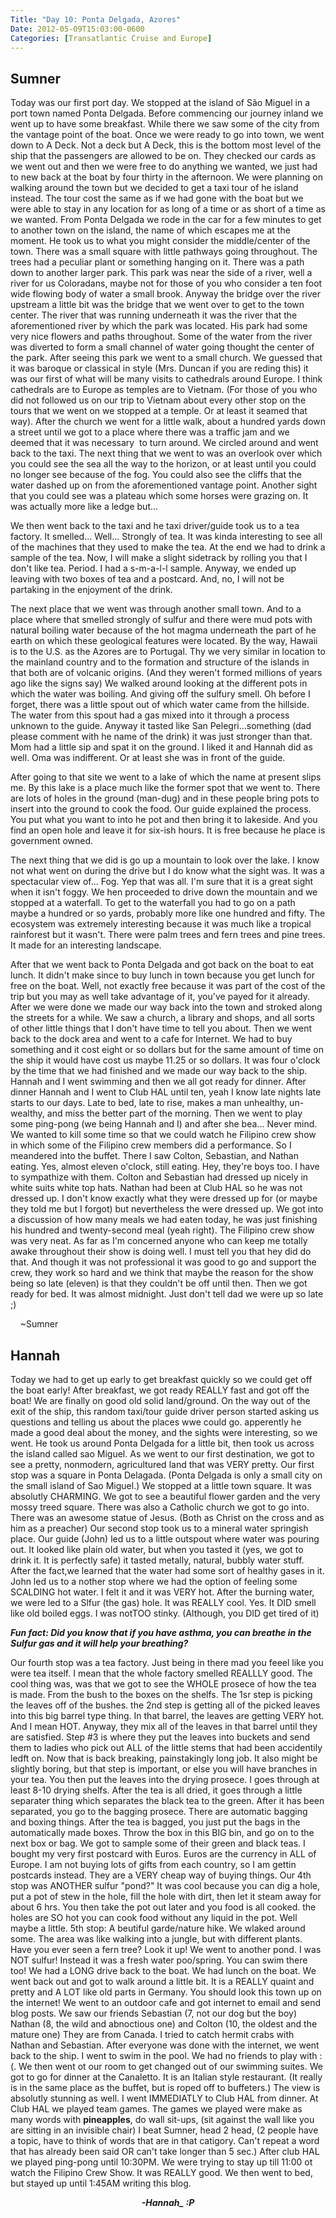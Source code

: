 ```yaml
---
Title: "Day 10: Ponta Delgada, Azores"
Date: 2012-05-09T15:03:00-0600
Categories: [Transatlantic Cruise and Europe]
---
```


## Sumner

Today was our first port day. We stopped at the island of São Miguel in
a port town named Ponta Delgada. Before commencing our journey inland we
went up to have some breakfast. While there we saw some of the city from
the vantage point of the boat. Once we were ready to go into town, we
went down to A Deck. Not a deck but A Deck, this is the bottom most
level of the ship that the passengers are allowed to be on. They checked
our cards as we went out and then we were free to do anything we wanted,
we just had to new back at the boat by four thirty in the afternoon. We
were planning on walking around the town but we decided to get a taxi
tour of he island instead. The tour cost the same as if we had gone with
the boat but we were able to stay in any location for as long of a time
or as short of a time as we wanted. From Ponta Delgada we rode in the
car for a few minutes to get to another town on the island, the name of
which escapes me at the moment. He took us to what you might consider
the middle/center of the town. There was a small square with little
pathways going throughout. The trees had a peculiar plant or something
hanging on it. There was a path down to another larger park. This park
was near the side of a river, well a river for us Coloradans, maybe not
for those of you who consider a ten foot wide flowing body of water a
small brook. Anyway the bridge over the river upstream a little bit was
the bridge that we went over to get to the town center. The river that
was running underneath it was the river that the aforementioned river by
which the park was located. His park had some very nice flowers and
paths throughout. Some of the water from the river was diverted to form
a small channel of water going thought the center of the park. After
seeing this park we went to a small church. We guessed that it was
baroque or classical in style (Mrs. Duncan if you are reding this) it
was our first of what will be many visits to cathedrals around Europe. I
think cathedrals are to Europe as temples are to Vietnam. (For those of
you who did not followed us on our trip to Vietnam about every other
stop on the tours that we went on we stopped at a temple. Or at least it
seamed that way). After the church we went for a little walk, about a
hundred yards down a street until we got to a place where there was a
traffic jam and we deemed that it was necessary  to turn around. We
circled around and went back to the taxi. The next thing that we went to
was an overlook over which you could see the sea all the way to the
horizon, or at least until you could no longer see because of the fog.
You could also see the cliffs that the water dashed up on from the
aforementioned vantage point. Another sight that you could see was a
plateau which some horses were grazing on. It was actually more like a
ledge but...

We then went back to the taxi and he taxi driver/guide took us to a tea
factory. It smelled... Well... Strongly of tea. It was kinda interesting
to see all of the machines that they used to make the tea. At the end we
had to drink a sample of the tea. Now, I will make a slight sidetrack by
rolling you that I don't like tea. Period. I had a s-m-a-l-l sample.
Anyway, we ended up leaving with two boxes of tea and a postcard. And,
no, I will not be partaking in the enjoyment of the drink.

The next place that we went was through another small town. And to a
place where that smelled strongly of sulfur and there were mud pots with
natural boiling water because of the hot magma underneath the part of he
earth on which these geological features were located. By the way,
Hawaii is to the U.S. as the Azores are to Portugal. Thy we very similar
in location to the mainland country and to the formation and structure
of the islands in that both are of volcanic origins. (And they weren't
formed millions of years ago like the signs say) We walked around
looking at the different pots in which the water was boiling. And giving
off the sulfury smell. Oh before I forget, there was a little spout out
of which water came from the hillside. The water from this spout had a
gas mixed into it through a process unknown to the guide. Anyway it
tasted like San Pelegri...something (dad please comment with he name of
the drink) it was just stronger than that. Mom had a little sip and spat
it on the ground. I liked it and Hannah did as well. Oma was
indifferent. Or at least she was in front of the guide.

After going to that site we went to a lake of which the name at present
slips me. By this lake is a place much like the former spot that we went
to. There are lots of holes in the ground (man-dug) and in these people
bring pots to insert into the ground to cook the food. Our guide
explained the process. You put what you want to into he pot and then
bring it to lakeside. And you find an open hole and leave it for six-ish
hours. It is free because he place is government owned.

The next thing that we did is go up a mountain to look over the lake. I
know not what went on during the drive but I do know what the sight was.
It was a spectacular view of... Fog. Yep that was all. I'm sure that it
is a great sight when it isn't foggy. We hen proceeded to drive down the
mountain and we stopped at a waterfall. To get to the waterfall you had
to go on a path maybe a hundred or so yards, probably more like one
hundred and fifty. The ecosystem was extremely interesting because it
was much like a tropical rainforest but it wasn't. There were palm trees
and fern trees and pine trees. It made for an interesting landscape.

After that we went back to Ponta Delgada and got back on the boat to eat
lunch. It didn't make since to buy lunch in town because you get lunch
for free on the boat. Well, not exactly free because it was part of the
cost of the trip but you may as well take advantage of it, you've payed
for it already. After we were done we made our way back into the town
and stroked along the streets for a while. We saw a church, a library
and shops, and all sorts of other little things that I don't have time
to tell you about. Then we went back to the dock area and went to a cafe
for Internet. We had to buy something and it cost eight or so dollars
but for the same amount of time on the ship it would have cost us maybe
11.25 or so dollars. It was four o'clock by the time that we had
finished and we made our way back to the ship. Hannah and I went
swimming and then we all got ready for dinner. After dinner Hannah and I
went to Club HAL until ten, yeah I know late nights late starts to our
days. Late to bed, late to rise, makes a man unhealthy, un-wealthy, and
miss the better part of the morning. Then we went to play some ping-pong
(we being Hannah and I) and after she bea... Never mind. We wanted to
kill some time so that we could watch he Filipino crew show in which
some of the Filipino crew members did a performance. So I meandered into
the buffet. There I saw Colton, Sebastian, and Nathan eating. Yes,
almost eleven o'clock, still eating. Hey, they're boys too. I have to
sympathize with them. Colton and Sebastian had dressed up nicely in
white suits white top hats. Nathan had been at Club HAL so he was not
dressed up. I don't know exactly what they were dressed up for (or maybe
they told me but I forgot) but nevertheless the were dressed up. We got
into a discussion of how many meals we had eaten today, he was just
finishing his hundred and twenty-second meal (yeah right). The Filipino
crew show was very neat. As far as I'm concerned anyone who can keep me
totally awake throughout their show is doing well. I must tell you that
hey did do that. And though it was not professional it was good to go
and support the crew, they work so hard and we think that maybe the
reason for the show being so late (eleven) is that they couldn't be off
until then. Then we got ready for bed. It was almost midnight. Just
don't tell dad we were up so late ;)

    \~Sumner

## Hannah

Today we had to get up early to get breakfast quickly so we could get
off the boat early! After breakfast, we got ready REALLY fast and got
off the boat! We are finally on good old solid land/ground. On the way
out of the exit of the ship, this random taxi/tour guide driver person
started asking us questions and telling us about the places wwe could
go. apperently he made a good deal about the money, and the sights were
interesting, so we went. He took us around Ponta Delgada for a little
bit, then took us across the island called sao Miguel. As we went to our
first destination, we got to see a pretty, nonmodern, agricultured land
that was VERY pretty. Our first stop was a square in Ponta Delagada.
(Ponta Delgada is only a small city on the small island of Sao Miguel.)
We stopped at a little town square. It was absolutly CHARMING. We got to
see a beautiful flower garden and the very mossy treed square. There was
also a Catholic church we got to go into. There was an awesome statue of
Jesus. (Both as Christ on the cross and as him as a preacher) Our second
stop took us to a mineral water springish place. Our guide (John) led us
to a little outspout where water was pouring out. It looked like plain
old water, but when you tasted it (yes, we got to drink it. It is
perfectly safe) it tasted metally, natural, bubbly water stuff. After
the fact,we learned that the water had some sort of healthy gases in it.
John led us to a nother stop where we had the option of feeling some
SCALDING hot water. I felt it and it was VERY hot. After the burning
water, we were led to a Slfur (the gas) hole. It was REALLY cool. Yes.
It DID smell like old boiled eggs. I was notTOO stinky. (Although, you
DID get tired of it)  

***Fun fact: Did you know that if you have asthma, you can breathe in
the Sulfur gas and it will help your breathing?***  

Our fourth stop was a tea factory. Just being in there mad you feeel
like you were tea itself. I mean that the whole factory smelled REALLLY
good. The cool thing was, was that we got to see the WHOLE prosece of
how the tea is made. From the bush to the boxes on the shelfs. The 1sr
step is picking the leaves off of the bushes. the 2nd step is getting
all of the picked leaves into this big barrel type thing. In that
barrel, the leaves are getting VERY hot. And I mean HOT. Anyway, they
mix all of the leaves in that barrel until they are satisfied. Step \#3
is where they put the leaves into buckets and send them to ladies who
pick out ALL of the little stems that had been accidentily ledft on. Now
that is back breaking, painstakingly long job. It also might be slightly
boring, but that step is important, or else you will have branches in
your tea. You then put the leaves into the drying prosece. I goes
through at least 8-10 drying shelfs. After the tea is all dried, it goes
through a little separater thing which separates the black tea to the
green. After it has been separated, you go to the bagging prosece. There
are automatic bagging and boxing things. After the tea is bagged, you
just put the bags in the automatically made boxes. Throw the box in this
BIG bin, and go on to the next box or bag. We got to sample some of
their green and black teas. I bought my very first postcard with Euros.
Euros are the currency in ALL of Europe. I am not buying lots of gifts
from each country, so I am gettin postcards instead. They are a VERY
cheap way of buying things. Our 4th stop was ANOTHER sulfur "pond?" It
was cool because you can dig a hole, put a pot of stew in the hole, fill
the hole with dirt, then let it steam away for about 6 hrs. You then
take the pot out later and you food is all cooked. the holes are SO hot
you can cook food without any liquid in the pot. Well maybe a little.
5th stop: A beutiful garde/nature hike. We wlaked around some. The area
was like walking into a jungle, but with different plants. Have you ever
seen a fern tree? Look it up! We went to another pond. I was NOT sulfur!
Instead it was a fresh water poo/spring. You can swim there too! We had
a LONG drive back to the boat. We had lunch on the boat. We went back
out and got to walk around a little bit. It is a REALLY quaint and
pretty and A LOT like old parts in Germany. You should look this town up
on the internet! We went to an outdoor cafe and got internet to email
and send blog posts. We saw our friends Sebastian (7, not our dog but
the boy) Nathan (8, the wild and abnoctious one) and Colton (10, the
oldest and the mature one) They are from Canada. I tried to catch hermit
crabs with Nathan and Sebastian. After everyone was done with the
internet, we went back to the ship. I went to swim in the pool. We had
no friends to play with :(. We then went ot our room to get changed out
of our swimming suites. We got to go for dinner at the Canaletto. It is
an Italian style restaurant. (It really is in the same place as the
buffet, but is roped off to buffeters.) The view is absolutly stunning
as well. I went IMMEDIATLY to Club HAL from dinner. At Club HAL we
played team games. The games we played were make as many words
with **pineapples**, do wall sit-ups, (sit against the wall like you are
sitting in an invisible chair) I beat Sumner, head 2 head, (2 people
have a topic, have to think of words that are in that catigory. Can't
repeat a word that has already been said OR can't take longer than 5
sec.) After club HAL we played ping-pong until 10:30PM. We were trying
to stay up till 11:00 ot watch the Filipino Crew Show. It was REALLY
good. We then went to bed, but stayed up until 1:45AM writing this
blog.  


<div align="CENTER">

***-Hannah\_ :P***

</div>
